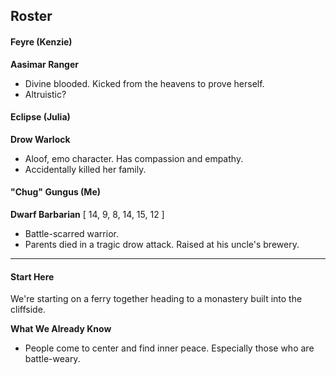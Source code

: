 ## Roster
#### Feyre (Kenzie)
**Aasimar Ranger**
- Divine blooded. Kicked from the heavens to prove herself.
- Altruistic?
#### Eclipse (Julia)
**Drow Warlock**
- Aloof, emo character. Has compassion and empathy.
- Accidentally killed her family.
#### "Chug" Gungus (Me)
**Dwarf Barbarian**
[ 14, 9, 8, 14, 15, 12 ]
- Battle-scarred warrior. 
- Parents died in a tragic drow attack. Raised at his uncle's brewery.

***
#### Start Here
We're starting on a ferry together heading to a monastery built into the cliffside.

**What We Already Know**
- People come to center and find inner peace. Especially those who are battle-weary.